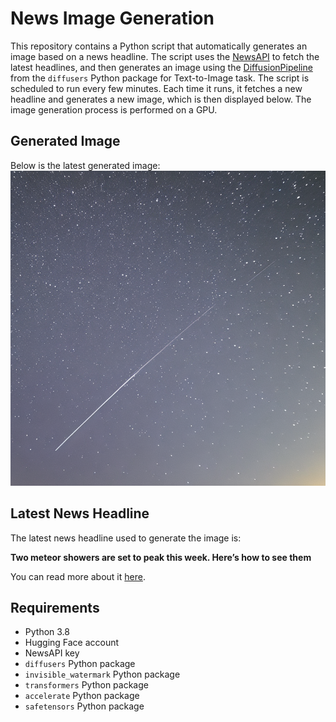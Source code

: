 # News Image Generation
This repository contains a Python script that automatically generates an image based on a news headline. The script uses the [NewsAPI](https://newsapi.org/) to fetch the latest headlines, and then generates an image using the [DiffusionPipeline](https://github.com/huggingface/diffusers) from the `diffusers` Python package for Text-to-Image task.
The script is scheduled to run every few minutes. Each time it runs, it fetches a new headline and generates a new image, which is then displayed below. The image generation process is performed on a GPU.

## Generated Image
Below is the latest generated image:
![Generated Image](image.png)

## Latest News Headline
The latest news headline used to generate the image is:

**Two meteor showers are set to peak this week. Here’s how to see them**

You can read more about it [here](https://news.google.com/rss/articles/CBMiTGh0dHBzOi8vd3d3LmNubi5jb20vMjAyNC8wNy8yOS9zY2llbmNlL2RvdWJsZS1tZXRlb3Itc2hvd2Vycy1qdWx5L2luZGV4Lmh0bWzSAQA?oc=5).

## Requirements
- Python 3.8
- Hugging Face account
- NewsAPI key
- `diffusers` Python package
- `invisible_watermark` Python package
- `transformers` Python package
- `accelerate` Python package
- `safetensors` Python package
